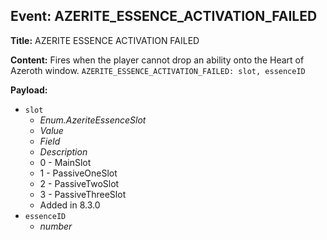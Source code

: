 ## Event: AZERITE_ESSENCE_ACTIVATION_FAILED

**Title:** AZERITE ESSENCE ACTIVATION FAILED

**Content:**
Fires when the player cannot drop an ability onto the Heart of Azeroth window.
`AZERITE_ESSENCE_ACTIVATION_FAILED: slot, essenceID`

**Payload:**
- `slot`
  - *Enum.AzeriteEssenceSlot*
  - *Value*
  - *Field*
  - *Description*
  - 0 - MainSlot
  - 1 - PassiveOneSlot
  - 2 - PassiveTwoSlot
  - 3 - PassiveThreeSlot
  - Added in 8.3.0
- `essenceID`
  - *number*